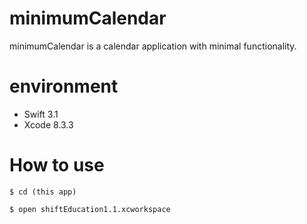 # minimumCalendar
minimumCalendar is a calendar application with minimal functionality.

# environment

- Swift 3.1
- Xcode 8.3.3

# How to use

```
$ cd (this app)
```

```
$ open shiftEducation1.1.xcworkspace
```
